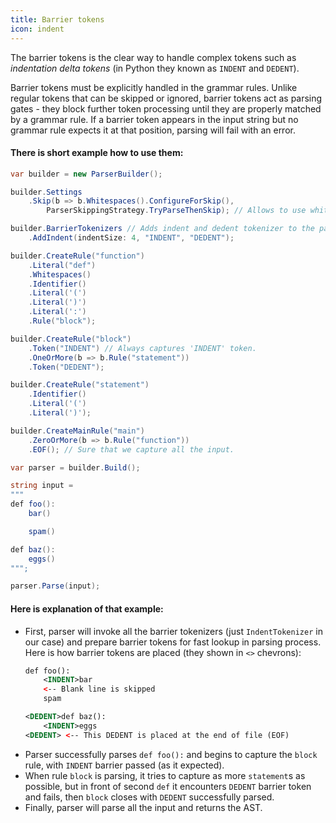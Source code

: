 ```yaml
---
title: Barrier tokens
icon: indent
---
```


The barrier tokens is the clear way to handle complex tokens such as *indentation delta tokens* (in Python they known as `INDENT` and `DEDENT`).

Barrier tokens must be explicitly handled in the grammar rules. Unlike regular tokens that can be skipped or ignored, barrier tokens act as parsing gates - they block further token processing until they are properly matched by a grammar rule. If a barrier token appears in the input string but no grammar rule expects it at that position, parsing will fail with an error.

#### There is short example how to use them:

```csharp
var builder = new ParserBuilder();

builder.Settings
	.Skip(b => b.Whitespaces().ConfigureForSkip(),
		ParserSkippingStrategy.TryParseThenSkip); // Allows to use whitespaces in the grammar but skips them in other places.

builder.BarrierTokenizers // Adds indent and dedent tokenizer to the parser.
	.AddIndent(indentSize: 4, "INDENT", "DEDENT");

builder.CreateRule("function")
	.Literal("def")
	.Whitespaces()
	.Identifier()
	.Literal('(')
	.Literal(')')
	.Literal(':')
	.Rule("block");

builder.CreateRule("block")
	.Token("INDENT") // Always captures 'INDENT' token.
	.OneOrMore(b => b.Rule("statement"))
	.Token("DEDENT");

builder.CreateRule("statement")
	.Identifier()
	.Literal('(')
	.Literal(')');

builder.CreateMainRule("main")
	.ZeroOrMore(b => b.Rule("function"))
	.EOF(); // Sure that we capture all the input.

var parser = builder.Build();

string input =
"""
def foo():
	bar()

	spam()

def baz():
	eggs()
""";

parser.Parse(input);
```

#### Here is explanation of that example:

- First, parser will invoke all the barrier tokenizers (just `IndentTokenizer` in our case) and prepare barrier tokens for fast lookup in parsing process. Here is how barrier tokens are placed (they shown in `<>` chevrons):
    ```xml
    def foo():
        <INDENT>bar
        <-- Blank line is skipped
        spam

    <DEDENT>def baz():
        <INDENT>eggs
    <DEDENT> <-- This DEDENT is placed at the end of file (EOF)
    ```
- Parser successfully parses `def foo():` and begins to capture the `block` rule, with `INDENT` barrier passed (as it expected).
- When rule `block` is parsing, it tries to capture as more `statement`s as possible, but in front of second `def` it encounters `DEDENT` barrier token and fails, then `block` closes with `DEDENT` successfully parsed.
- Finally, parser will parse all the input and returns the AST.